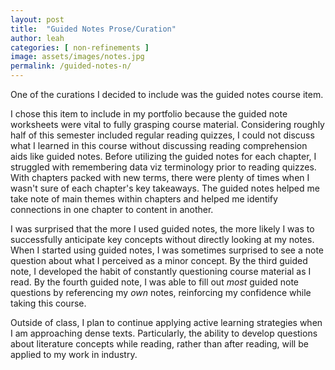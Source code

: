 ```yaml
---
layout: post
title:  "Guided Notes Prose/Curation"
author: leah
categories: [ non-refinements ]
image: assets/images/notes.jpg
permalink: /guided-notes-n/
---
```


One of the curations I decided to include was the guided notes course item.

I chose this item to include in my portfolio because the guided note worksheets were vital to fully grasping course material. Considering roughly half of this semester included regular reading quizzes, I could not discuss what I learned in this course without discussing reading comprehension aids like guided notes. Before utilizing the guided notes for each chapter, I struggled with remembering data viz terminology prior to reading quizzes. With chapters packed with new terms, there were plenty of times when I wasn't sure of each chapter's key takeaways. The guided notes helped me take note of main themes within chapters and helped me identify connections in one chapter to content in another. 

I was surprised that the more I used guided notes, the more likely I was to successfully anticipate 
key concepts without directly looking at my notes. When I started using guided notes, I was sometimes surprised to see a note question about what I perceived as a minor concept. By the third guided note, I developed the habit of constantly questioning course material as I read. By the fourth guided note, I was able to fill out *most* guided note questions by referencing my *own* notes, reinforcing my confidence while taking this course.

Outside of class, I plan to continue applying active learning strategies when I am approaching dense texts. Particularly, the ability to develop questions about literature concepts while reading, rather than after reading, will be applied to my work in industry.


